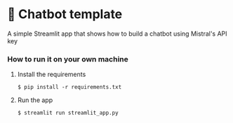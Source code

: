 # 💬 Chatbot template

A simple Streamlit app that shows how to build a chatbot using Mistral's API key


### How to run it on your own machine

1. Install the requirements

   ```
   $ pip install -r requirements.txt
   ```

2. Run the app

   ```
   $ streamlit run streamlit_app.py
   ```
